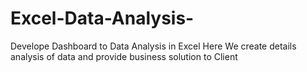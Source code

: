 # Excel-Data-Analysis-
Develope Dashboard to Data Analysis in Excel
Here We create details analysis of data and provide business solution to Client 
